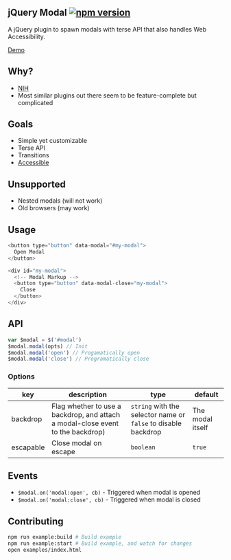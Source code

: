 ## jQuery Modal [![npm version](http://img.shields.io/npm/v/@srph/jquery-modal.svg?style=flat)](https://npmjs.org/package/jquery-modal)
A jQuery plugin to spawn modals with terse API that also handles Web Accessibility.

[Demo](http://submariner-boar-66106.netlify.com/)

## Why?
- [NIH](https://en.wikipedia.org/wiki/Not_invented_here)
- Most similar plugins out there seem to be feature-complete but complicated

## Goals
- Simple yet customizable
- Terse API
- Transitions
- [Accessible](https://gist.github.com/ryanflorence/fd7e987c832cc4efaa56)

## Unsupported
- Nested modals (will not work)
- Old browsers (may work)

## Usage
```js
<button type="button" data-modal="#my-modal">
  Open Modal
</button>

<div id="my-modal">
  <!-- Modal Markup -->
  <button type="button" data-modal-close="my-modal">
  	Close
  </button>
</div>
```

## API
```js
var $modal = $('#modal')
$modal.modal(opts) // Init
$modal.modal('open') // Progamatically open
$modal.modal('close') // Programatically close
```

### Options
| key | description | type | default |
|-----|-------------|------|---------|
|backdrop|Flag whether to use a backdrop, and attach a modal-close event to the backdrop)|`string` with the selector name or `false` to disable backdrop|The modal itself|
|escapable|Close modal on escape|`boolean`|`true`|

## Events
- `$modal.on('modal:open', cb)` - Triggered when modal is opened
- `$modal.on('modal:close', cb)` - Triggered when modal is closed

## Contributing
```bash
npm run example:build # Build example
npm run example:start # Build example, and watch for changes
open examples/index.html
```